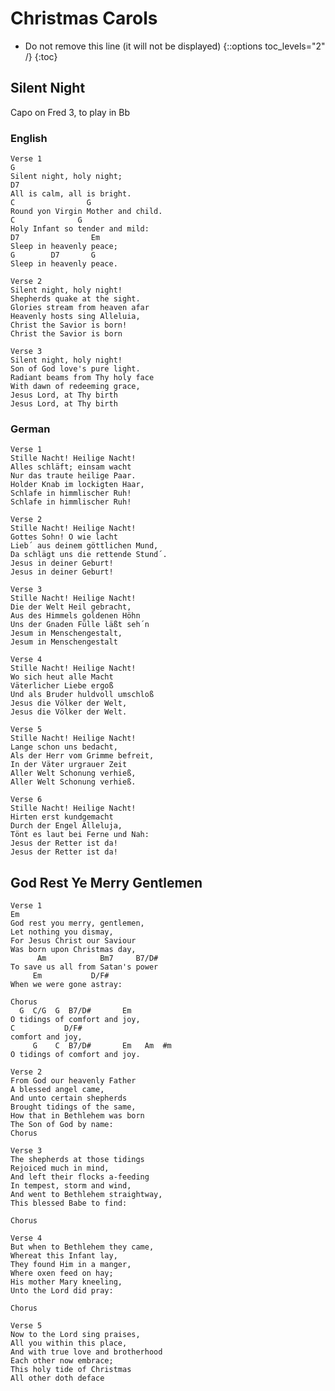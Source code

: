 # Christmas Carols

<style>
/* Adding 'Contents' headline to the TOC */
#markdown-toc::before {
    content: "Contents";
    font-weight: bold;
}


/* Using numbers instead of bullets for listing */
#markdown-toc ul {
    list-style: decimal;
}

#markdown-toc {
    border: 1px solid #aaa;
    padding: 1.5em;
    list-style: decimal;
    display: inline-block;
}
</style>

* Do not remove this line (it will not be displayed)
{::options toc_levels="2" /}
{:toc}

## Silent Night

Capo on Fred 3, to play in Bb

### English

```tabs
Verse 1
G
Silent night, holy night;
D7
All is calm, all is bright.
C		         G
Round yon Virgin Mother and child.
C	           G
Holy Infant so tender and mild:
D7	              Em
Sleep in heavenly peace;
G        D7       G
Sleep in heavenly peace.

Verse 2
Silent night, holy night!
Shepherds quake at the sight.
Glories stream from heaven afar
Heavenly hosts sing Alleluia,
Christ the Savior is born!
Christ the Savior is born

Verse 3
Silent night, holy night!
Son of God love's pure light.
Radiant beams from Thy holy face
With dawn of redeeming grace,
Jesus Lord, at Thy birth
Jesus Lord, at Thy birth
```

### German

```
Verse 1
Stille Nacht! Heilige Nacht!
Alles schläft; einsam wacht
Nur das traute heilige Paar.
Holder Knab im lockigten Haar,
Schlafe in himmlischer Ruh!
Schlafe in himmlischer Ruh!
 
Verse 2
Stille Nacht! Heilige Nacht!
Gottes Sohn! O wie lacht
Lieb´ aus deinem göttlichen Mund,
Da schlägt uns die rettende Stund´.
Jesus in deiner Geburt!
Jesus in deiner Geburt!

Verse 3
Stille Nacht! Heilige Nacht!
Die der Welt Heil gebracht,
Aus des Himmels goldenen Höhn
Uns der Gnaden Fülle läßt seh´n
Jesum in Menschengestalt,
Jesum in Menschengestalt

Verse 4
Stille Nacht! Heilige Nacht!
Wo sich heut alle Macht
Väterlicher Liebe ergoß
Und als Bruder huldvoll umschloß
Jesus die Völker der Welt,
Jesus die Völker der Welt.

Verse 5
Stille Nacht! Heilige Nacht!
Lange schon uns bedacht,
Als der Herr vom Grimme befreit,
In der Väter urgrauer Zeit
Aller Welt Schonung verhieß,
Aller Welt Schonung verhieß.

Verse 6
Stille Nacht! Heilige Nacht!
Hirten erst kundgemacht
Durch der Engel Alleluja,
Tönt es laut bei Ferne und Nah:
Jesus der Retter ist da!
Jesus der Retter ist da! 
```

## God Rest Ye Merry Gentlemen

```
Verse 1
Em
God rest you merry, gentlemen,
Let nothing you dismay,
For Jesus Christ our Saviour
Was born upon Christmas day,
      Am            Bm7     B7/D#
To save us all from Satan's power
     Em           D/F#
When we were gone astray:

Chorus
  G  C/G  G  B7/D#       Em
O tidings of comfort and joy,
C           D/F#
comfort and joy,
     G    C  B7/D#       Em   Am  #m
O tidings of comfort and joy.

Verse 2
From God our heavenly Father
A blessed angel came,
And unto certain shepherds
Brought tidings of the same,
How that in Bethlehem was born
The Son of God by name:
Chorus
 
Verse 3
The shepherds at those tidings
Rejoiced much in mind,
And left their flocks a-feeding
In tempest, storm and wind,
And went to Bethlehem straightway,
This blessed Babe to find:

Chorus

Verse 4
But when to Bethlehem they came,
Whereat this Infant lay,
They found Him in a manger,
Where oxen feed on hay;
His mother Mary kneeling,
Unto the Lord did pray:

Chorus

Verse 5
Now to the Lord sing praises,
All you within this place,
And with true love and brotherhood
Each other now embrace;
This holy tide of Christmas
All other doth deface
```